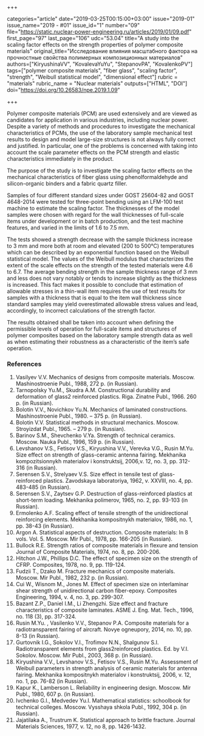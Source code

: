 +++

categories="article"
date="2019-03-25T00:15:00+03:00"
issue="2019-01"
issue_name="2019 - #01"
issue_id="1"
number="09"
file="https://static.nuclear-power-engineering.ru/articles/2019/01/09.pdf"
first_page="97"
last_page="106"
udc="53.04"
title="A study into the scaling factor effects on the strength properties of polymer composite materials"
original_title="Исследование влияния масштабного фактора на прочностные свойства полимерных композиционных материалов"
authors=["KiryushinaVV", "KovalevaYuYu", "StepanovPA", "KovalenkoPV"]
tags=["polymer composite materials", "fiber glass", "scaling factor", "strength", "Weibull statistical model", "dimensional effect"]
rubric = "materials"
rubric_name = "Nuclear materials"
outputs=["HTML", "DOI"]
doi="https://doi.org/10.26583/npe.2019.1.09"

+++

Polymer composite materials (PCM) are used extensively and are viewed as candidates for application in various industries, including nuclear power. Despite a variety of methods and procedures to investigate the mechanical characteristics of PCMs, the use of the laboratory sample mechanical test results to design and model large-size structures is not always fully correct and justified. In particular, one of the problems is concerned with taking into account the scale parameter effects on the PCM strength and elastic characteristics immediately in the product.

The purpose of the study is to investigate the scaling factor effects on the mechanical characteristics of fiber glass using phenolformaldehyde and silicon-organic binders and a fabric quartz filler.

Samples of four different standard sizes under GOST 25604-82 and GOST 4648-2014 were tested for three-point bending using an LFM-100 test machine to estimate the scaling factor. The thicknesses of the model samples were chosen with regard for the wall thicknesses of full-scale items under development or in batch production, and the test machine features, and varied in the limits of 1.6 to 7.5 mm.

The tests showed a strength decrease with the sample thickness increase to 3 mm and more both at room and elevated (200 to 500°C) temperatures which can be described by an exponential function based on the Weibull statistical model. The values of the Weibull modulus that characterizes the extent of the scale effects on the strength of the tested materials were 4.6 to 6.7. The average bending strength in the sample thickness range of 3 mm and less does not vary notably or tends to increase slightly as the thickness is increased. This fact makes it possible to conclude that estimation of allowable stresses in a thin-wall item requires the use of test results for samples with a thickness that is equal to the item wall thickness since standard samples may yield overestimated allowable stress values and lead, accordingly, to incorrect calculations of the strength factor.

The results obtained shall be taken into account when defining the permissible levels of operation for full-scale items and structures of polymer composites based on the laboratory sample strength data as well as when estimating their robustness as a characteristic of the item’s safe operation.

### References

1. Vasilyev V.V. Mechaniсs of designs from composite materials. Moscow. Mashinostroenie Publ., 1988, 272 p. (in Russian).
2. Tarnopolsky Yu.M., Skudra A.M. Constructional durability and deformation of glass2 reinforced plastics. Riga. Zinatne Publ., 1966. 260 p. (in Russian).
3. Bolotin V.V., Novichkov Yu.N. Mechanics of laminated constructions. Mashinostroenie Publ., 1980. – 375 p. (in Russian).
4. Bolotin V.V. Statistical methods in structural mechanics. Moscow. Stroyizdat Publ., 1965. – 279 p. (in Russian).
5. Barinov S.M., Shevchenko V.Ya. Strength of technical ceramics. Moscow. Nauka Publ., 1996, 159 p. (in Russian).
6. Levshanov V.S., Fetisov V.S., Kiryushina V.V., Verevka V.G., Rusin M.Yu. Size effect on strength of glass-ceramic antenna fairing. Mekhanika kompozitsionnykh materialov i konstruktsij, 2006,v. 12, no. 3, pp. 312-316 (in Russian).
7. Serensen S.V., Strelyaev V.S. Size effect in tensile test of glass-reinforced plastics. Zavodskaya laboratoriya, 1962, v. XXVIII, no. 4, pp. 483-485 (in Russian).
8. Serensen S.V., Zaytsev G.P. Destruction of glass-reinforced plastics at short-term loading. Mekhanika polimerov, 1965, no. 2, pp. 93-103 (in Russian).
9. Ermolenko A.F. Scaling effect of tensile strength of the unidirectional reinforcing elements. Mekhanika kompositnykh materialov, 1986, no. 1, pp. 38-43 (in Russian).
10. Argon A. Statistical aspects of destruction. Composite materials: In 8 vols. Vol. 5. Moscow. Mir Publ., 1978, pp. 166-205 (in Russian).
11. Bullock R.E. Strength ratios of composite materials in flexure and tension Journal of Composite Materials, 1974, no. 8, pp. 200-206.
12. Hitchon J.W., Phillips D.C. The effect of specimen size on the strength of CFRP. Composites, 1978, no. 9, pp. 119-124.
13. Fudzii T., Dzako M. Fracture mechanics of composite materials. Мoscow. Mir Publ., 1982, 232 p. (in Russian).
14. Cui W., Wisnom M., Jones M. Effect of specimen size on interlaminar shear strength of unidirectional carbon fiber-epoxy. Composites Engineering, 1994, v. 4, no. 3, pp. 299-307.
15. Bazant Z.P., Daniel I.M., Li Zhengzhi. Size effect and fracture characteristics of composite laminates. ASME J. Eng. Mat. Tech., 1996, no. 118 (3), pp. 317-324.
16. Rusin M.Yu. , Vasilenko V.V., Stepanov P.A. Composite materials for a radiotransparent fairing of aircraft. Novye ogneupory, 2014, no. 10, pp. 8-13 (in Russian).
17. Gurtovnik I.G., Sokolov V.I., Trofimov N.N., Shalgunov S.I. Radiotransparent elements from glass2reinforced plastics. Ed. by V.I. Sokolov. Moscow. Mir Publ., 2003, 368 p. (in Russian).
18. Kiryushina V.V., Levshanov V.S., Fetisov V.S., Rusin M.Yu. Assessment of Weibull parameters in strength analysis of ceramic materials for antenna fairing. Mekhanika kompositnykh materialov i konstruktsij, 2006, v. 12, no. 1, pp. 76-82 (in Russian).
19. Kapur K., Lamberson L. Reliability in engineering design. Moscow. Mir Publ., 1980, 607 p. (in Russian).
20. Ivchenko G.I., Medvedev Yu.I. Mathematical statistics: schoolbook for technical colleges. Moscow. Vysshaya shkola Publ., 1992, 304 p. (in Russian).
21. Jajatilaka A., Trustrum K. Statistical approach to brittle fracture. Journal Materials Sciences, 1977, v. 12, no 8, pp. 1426-1432.